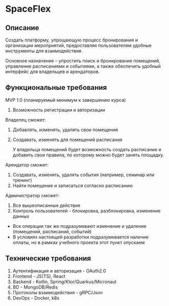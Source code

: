 # SpaceFlex
## Описание

Создать платформу, упрощающую процесс бронирования и организации мероприятий,
предоставляя пользователям удобные инструменты для взаимодействия.

Основное назначение – упростить поиск и бронирование помещений, управление расписаниями и событиями,
а также обеспечить удобный интерфейс для владельцев и арендаторов.


## Функциональные требования 

MVP 1.0 (планируемый минимум к завершению курса)
1. Возможность регистрации и авторизации

Владелец сможет:
1. Добавлять, изменять, удалять свои помещения
2. Создавать, изменять для помещений расписания
    
    У владельца помещений будет возможность создать расписание и добавить свои правила,
по которому можно будет занять площадку.

Арендатор сможет:
1. Создавать, изменять, удалять события (например, семинар или тренинг)
2. Найти помещение и записаться согласно расписанию

Администратор сможет:
1. Все вышеописанные действия
2. Контроль пользователей - блокировка, разблокировка, изменение данных


* Все операции так же подразумевают изменение и удаление (помещений, расписаний, событий)
* В условиях настоящей разработки подразумевается наличие оплаты, но в рамках учебного проекта этот пункт опускаем

## Технические требования

1. Аутентификация и авторизация - OAuth2.0
2. Frontend - JS(TS), React
3. Backend - Kotlin, Spring/Ktor/Quarkus/Micronaut
4. BD - MongoDB/Redis
5. Протоколы взаимодействия - gRPC/Json
6. DevOps - Docker, k8s
